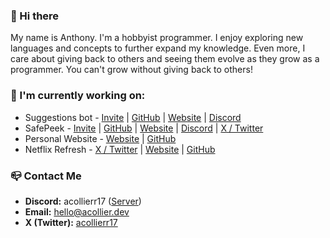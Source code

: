 ### 👋 Hi there
My name is Anthony. I'm a hobbyist programmer. I enjoy exploring new languages and concepts to further expand my knowledge. Even more, I care about giving back to others and seeing them evolve as they grow as a programmer. You can't grow without giving back to others!

### 🔭 I'm currently working on:  
- Suggestions bot - [Invite](https://suggestions.bot/invite) | [GitHub](https://github.com/suggestionsbot/suggestions-bot) | [Website](https://suggestions.gg) | [Discord](https://discord.gg/suggestions)
- SafePeek - [Invite](https://discord.com/oauth2/authorize?client_id=1208283559799029760&permissions=274878024704&scope=bot+applications.commands) | [GitHub](https://github.com/safepeek/safepeek) | [Website](https://safepeek.org) | [Discord](https://discord.gg/2TvARX4Xwp) | [X / Twitter](https://twitter.com/safepeekbot)
- Personal Website - [Website](https://acollier.dev) | [GitHub](https://github.com/acollierr17/acollier.dev)
- Netflix Refresh - [X / Twitter](https://twitter.com/NetflixRefresh) | [Website](https://netflix-refresh.com) | [GitHub](https://github.com/acollierr17/netflix-refresh)

### 📪 Contact Me
- **Discord:** acollierr17 ([Server](https://discord.gg/9dJjWkupDC))
- **Email:** [hello@acollier.dev](mailto:hello@acollier.dev)
- **X (Twitter):** [acollierr17](https://twitter.com/acollierr17)
